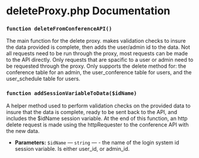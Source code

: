 

#

# deleteProxy.php Documentation

### `function deleteFromConferenceAPI()`

The main function for the delete proxy. makes validation checks to insure the data provided is complete, then adds the user/admin id to the data. Not all requests need to be run through the proxy, most requests can be made to the API directly. Only requests that are spacific to a user or admin need to be requested through the proxy. Only supports the delete method for: the conference table for an admin, the user_conference table for users, and the user_schedule table for users.

### `function addSessionVariableToData($idName)`

A helper method used to perform validation checks on the provided data to insure that the data is complete, ready to be sent back to the API, and includes the $idName session variable. At the end of this function, an http delete request is made using the httpRequester to the conference API with the new data.

 * **Parameters:** `$idName` — `string` — - the name of the login system id session variable. Is either user_id, or admin_id.
